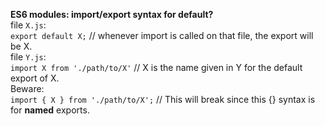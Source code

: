 **ES6 modules: import/export syntax for default?**  
file `X.js`:   
`export default X;` // whenever import is called on that file, the export will be X.  
file `Y.js`:   
`import X from './path/to/X'` // X is the name given in Y for the default export of X.   
Beware:  
`import { X } from './path/to/X';` // This will break since this {} syntax is for **named** exports.
